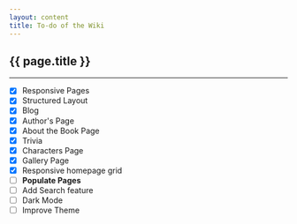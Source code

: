 ```yaml
---
layout: content
title: To-do of the Wiki
---
```

## {{ page.title }}

---

- [x] Responsive Pages
- [x] Structured Layout
- [x] Blog
- [x] Author's Page
- [x] About the Book Page
- [x] Trivia
- [x] Characters Page
- [x] Gallery Page
- [x] Responsive homepage grid
- [ ] **Populate Pages**
- [ ] Add Search feature
- [ ] Dark Mode
- [ ] Improve Theme
